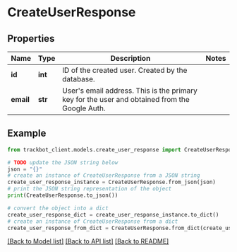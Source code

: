 # CreateUserResponse


## Properties

Name | Type | Description | Notes
------------ | ------------- | ------------- | -------------
**id** | **int** | ID of the created user. Created by the database. | 
**email** | **str** | User&#39;s email address. This is the primary key for the user and obtained from the Google Auth. | 

## Example

```python
from trackbot_client.models.create_user_response import CreateUserResponse

# TODO update the JSON string below
json = "{}"
# create an instance of CreateUserResponse from a JSON string
create_user_response_instance = CreateUserResponse.from_json(json)
# print the JSON string representation of the object
print(CreateUserResponse.to_json())

# convert the object into a dict
create_user_response_dict = create_user_response_instance.to_dict()
# create an instance of CreateUserResponse from a dict
create_user_response_from_dict = CreateUserResponse.from_dict(create_user_response_dict)
```
[[Back to Model list]](../README.md#documentation-for-models) [[Back to API list]](../README.md#documentation-for-api-endpoints) [[Back to README]](../README.md)


